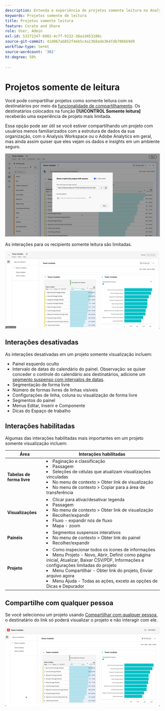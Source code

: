 ```yaml
---
description: Entenda a experiência de projetos somente leitura no Analysis Workspace.
keywords: Projetos somente de leitura
title: Projetos somente leitura
feature: Curate and Share
role: User, Admin
exl-id: 53372247-6902-4c7f-9132-38a1d453186c
source-git-commit: 41d067ab852f4eb5c4a1368ade364fdb706bb9d9
workflow-type: tm+mt
source-wordcount: '302'
ht-degree: 50%

---
```


# Projetos somente de leitura

Você pode compartilhar projetos como somente leitura com os destinatários por meio da [funcionalidade de compartilhamento](share-projects.md). Os destinatários colocados na função **[!UICONTROL Somente leitura]** receberão uma experiência de projeto mais limitada.

Essa opção pode ser útil se você estiver compartilhando um projeto com usuários menos familiarizados com a estrutura de dados da sua organização, com o Analysis Workspace ou o Adobe Analytics em geral, mas ainda assim quiser que eles vejam os dados e insights em um ambiente seguro.

![Compartilhar como somente leitura](assets/read-only-project-sender.png)

As interações para os recipients somente leitura são limitadas.

![Compartilhamento como somente leitura recebido](assets/read-only-project-receiver.png)

## Interações desativadas

As interações desativadas em um projeto somente visualização incluem:

* Painel esquerdo oculto
* Intervalo de datas do calendário do painel. Observação: se quiser conceder o controle do calendário aos destinatários, adicione um [segmento suspenso com intervalos de datas](https://experienceleague.adobe.com/docs/analytics-learn/tutorials/analysis-workspace/using-panels/using-drop-down-filters.html?lang=pt-BR).
* Segmentação de forma livre
* Número de formas livres de linhas visíveis
* Configurações de linha, coluna ou visualização de forma livre
* Segmentos do painel
* Menus Editar, Inserir e Componente
* Dicas do Espaço de trabalho

## Interações habilitadas

Algumas das interações habilitadas mais importantes em um projeto somente visualização incluem:

| Área | Interações habilitadas |
| --- | --- |
| **Tabelas de forma livre** | <li>Paginação e classificação</li><li>Passagem</li><li>Seleções de células que atualizam visualizações vinculadas</li><li>No menu de contexto > Obter link de visualização</li><li>No menu de contexto > Copiar para a área de transferência</li> |
| **Visualizações** | <li>Clicar para ativar/desativar legenda</li><li>Passagem</li><li>No menu de contexto > Obter link de visualização</li><li>Recolher/expandir</li><li>Fluxo - expandir nós de fluxo</li><li>Mapa - zoom</li></ul> |
| **Painéis** | <li>Segmentos suspensos interativos</li><li>No menu de contexto > Obter link do painel</li><li>Recolher/expandir</li> |
| **Projeto** | <li>Como inspecionar todos os ícones de informações</li><li>Menu Projeto - Novo, Abrir, Definir como página inicial, Atualizar, Baixar CSV/PDF, Informações e configurações limitadas do projeto</li><li>Menu Compartilhar - Obter link do projeto, Enviar arquivo agora</li><li>Menu Ajuda - Todas as ações, exceto as opções de Dicas e Depurador</li> |


## Compartilhe com qualquer pessoa

Se você selecionou um projeto usando [Compartilhar com qualquer pessoa](share-projects.md#share-a-project-with-anyone-no-login-required), o destinatário do link só poderá visualizar o projeto e não interagir com ele.

![Compartilhar com qualquer pessoa](assets/share-with-anyone-receiver.png)
